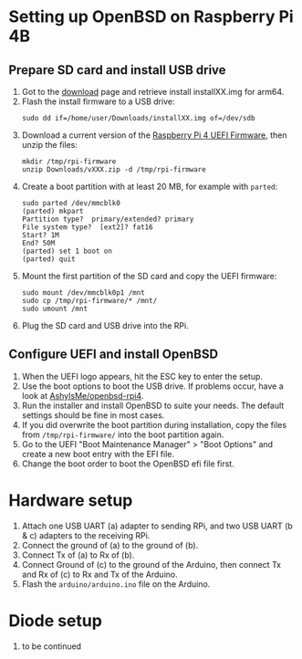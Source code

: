 # Setting up OpenBSD on Raspberry Pi 4B
## Prepare SD card and install USB drive
1. Got to the [download](https://www.openbsd.org/faq/faq4.html#Download) page and retrieve install installXX.img for arm64.
1. Flash the install firmware to a USB drive:
   ```
   sudo dd if=/home/user/Downloads/installXX.img of=/dev/sdb
   ```
1. Download a current version of the [Raspberry Pi 4 UEFI Firmware](https://github.com/pftf/RPi4/tags), then unzip the files:
   ```
   mkdir /tmp/rpi-firmware
   unzip Downloads/vXXX.zip -d /tmp/rpi-firmware
   ```
1. Create a boot partition with at least 20 MB, for example with `parted`:
   ```
   sudo parted /dev/mmcblk0
   (parted) mkpart
   Partition type?  primary/extended? primary
   File system type?  [ext2]? fat16
   Start? 1M
   End? 50M
   (parted) set 1 boot on
   (parted) quit
   ```
1. Mount the first partition of the SD card and copy the UEFI firmware:
   ```
   sudo mount /dev/mmcblk0p1 /mnt
   sudo cp /tmp/rpi-firmware/* /mnt/
   sudo umount /mnt
   ```
1. Plug the SD card and USB drive into the RPi.

## Configure UEFI and install OpenBSD
1. When the UEFI logo appears, hit the ESC key to enter the setup.
1. Use the boot options to boot the USB drive.  If problems occur, have a look at [AshyIsMe/openbsd-rpi4](https://github.com/AshyIsMe/openbsd-rpi4).
1. Run the installer and install OpenBSD to suite your needs. The default settings should be fine in most cases.
1. If you did overwrite the boot partition during installation, copy the files from `/tmp/rpi-firmware/` into the boot partition again.
1. Go to the UEFI "Boot Maintenance Manager" > "Boot Options" and create a new boot entry with the EFI file.
1. Change the boot order to boot the OpenBSD efi file first.

# Hardware setup
1. Attach one USB UART (a) adapter to sending RPi, and two USB UART (b & c) adapters to the receiving RPi.
1. Connect the ground of (a) to the ground of (b).
1. Connect Tx of (a) to Rx of (b).
1. Connect Ground of (c) to the ground of the Arduino, then connect Tx and Rx of (c) to Rx and Tx of the Arduino.
1. Flash the `arduino/arduino.ino` file on the Arduino.

# Diode setup
1. to be continued
